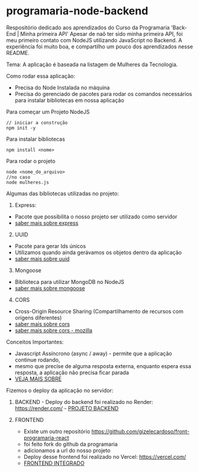 # programaria-node-backend

Respositório dedicado aos aprendizados do Curso da Programaria 'Back-End | Minha primeira API'
Apesar de naõ ter sido minha primeira API, foi meu primeiro contato com NodeJS utilizando JavaScript no Backend.
A experiência foi muito boa, e compartilho um pouco dos aprendizados nesse README.

Tema: A aplicação é baseada na listagem de Mulheres da Tecnologia.

Como rodar essa aplicação:
  - Precisa do Node Instalada no máquina
  - Precisa do gerenciado de pacotes para rodar os comandos necessários para instalar bibliotecas em nossa aplicação

Para começar um Projeto NodeJS
  ```
  // iniciar a construção
  npm init -y
  ```
Para instalar bibliotecas
  ```
  npm install <nome>
  ```

Para rodar o projeto
  ```
  node <nome_do_arquivo>
  //no caso
  node mulheres.js
  ```

Algumas das bibliotecas utilizadas no projeto:

1. Express:
  - Pacote que possibilita o nosso projeto ser utilizado como servidor
  - [saber mais sobre express](https://expressjs.com/pt-br/guide/routing.html)

2. UUID
  - Pacote para gerar Ids únicos
  - Utilizamos quando ainda gerávamos os objetos dentro da aplicação
  - [saber mais sobre uuid](https://www.npmjs.com/package/uuid)
    
3. Mongoose
  - Biblioteca para utilizar MongoDB no NodeJS
  - [saber mais sobre mongoose](https://mongoosejs.com/)

4. CORS
  - Cross-Origin Resource Sharing (Compartilhamento de recursos com origens diferentes) 
  - [saber mais sobre cors](https://www.npmjs.com/package/cors)
  - [saber mais sobre cors - mozilla](https://developer.mozilla.org/pt-BR/docs/Web/HTTP/CORS)

Conceitos Importantes:
  - Javascript Assíncrono (async / away) - permite que a aplicação continue rodando,
  - mesmo que precise de alguma resposta externa, enquanto espera essa resposta, a aplicação não precisa ficar parada
  - [VEJA MAIS SOBRE](https://developer.mozilla.org/pt-BR/docs/conflicting/Learn/JavaScript/Asynchronous/Introducing)

Fizemos o deploy da aplicação no servidor:
  1. BACKEND
    - Deploy do backend foi realizado no Render: https://render.com/
    - [PROJETO BACKEND](https://backend-node-programaria.onrender.com)
     
  3. FRONTEND
     - Existe um outro repositório https://github.com/gizelecardoso/front-programaria-react
     - foi feito fork do github da programaria
     - adicionamos a url do nosso projeto
     - Deploy desse frontend foi realizado no Vercel: https://vercel.com/
     - [FRONTEND INTEGRADO](https://front-programaria-react-murex.vercel.app/)
